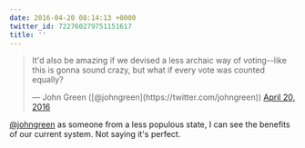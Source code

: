 ```yaml
---
date: 2016-04-20 08:14:13 +0000
twitter_id: 722760279751151617
title: ''
---
```


<blockquote class="twitter-tweet"><p lang="en" dir="ltr">It&#39;d also be amazing if we devised a less archaic way of voting--like this is gonna sound crazy, but what if every vote was counted equally?</p>&mdash; John Green ([@johngreen](https://twitter.com/johngreen)) <a href="https://twitter.com/johngreen/status/722611461214724096?ref_src=twsrc%5Etfw">April 20, 2016</a></blockquote>
<script async src="https://platform.twitter.com/widgets.js" charset="utf-8"></script>

[@johngreen](https://twitter.com/johngreen) as someone from a less populous state, I can see the benefits of our current system. Not saying it's perfect.
